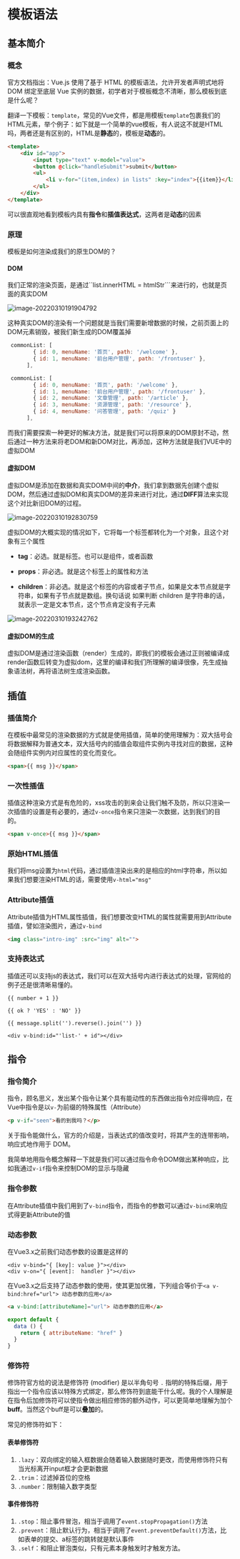 # 模板语法

## 基本简介

### 概念

官方文档指出：Vue.js 使用了基于 HTML 的模板语法，允许开发者声明式地将 DOM 绑定至底层 Vue 实例的数据，初学者对于模板概念不清晰，那么模板到底是什么呢？

翻译一下模板：`template`，常见的Vue文件，都是用模板`template`包裹我们的HTML元素，举个例子：如下就是一个简单的vue模板，有人说这不就是HTML吗，两者还是有区别的，HTML是**静态**的，模板是**动态**的。

```html
<template>
	<div id="app">
        <input type="text" v-model="value">
        <button @click="handleSubmit">submit</button>
        <ul>
            <li v-for="(item,index) in lists" :key="index">{{item}}</li>
        </ul>
    </div>
</template>
```

可以很直观地看到模板内具有**指令**和**插值表达式**，这两者是**动态**的因素

### 原理

模板是如何渲染成我们的原生DOM的？

#### DOM

我们正常的渲染页面，是通过``list.innerHTML = htmlStr```来进行的，也就是页面的真实DOM

![image-20220310191904792](../../.vuepress/public/image-20220310191904792.png)

这种真实DOM的渲染有一个问题就是当我们需要新增数据的时候，之前页面上的DOM元素销毁，被我们新生成的DOM覆盖掉

```js
 commonList: [
        { id: 0, menuName: '首页', path: '/welcome' },
        { id: 1, menuName: '前台用户管理', path: '/frontuser' },
      ],
```

```js
 commonList: [
        { id: 0, menuName: '首页', path: '/welcome' },
        { id: 1, menuName: '前台用户管理', path: '/frontuser' },
        { id: 2, menuName: '文章管理', path: '/article' },
        { id: 3, menuName: '资源管理', path: '/resource' },
        { id: 4, menuName: '问答管理', path: '/quiz' }
      ],
```

而我们需要探索一种更好的解决方法，就是我们可以将原来的DOM原封不动，然后通过一种方法来将老DOM和新DOM对比，再添加，这种方法就是我们VUE中的虚拟DOM

#### 虚拟DOM

虚拟DOM是添加在数据和真实DOM中间的**中介**，我们拿到数据先创建个虚拟DOM，然后通过虚拟DOM和真实DOM的差异来进行对比，通过**DIFF**算法来实现这个对比新旧DOM的过程。

![image-20220310192830759](../../.vuepress/public/image-20220310192830759.png)

虚拟DOM的大概实现的情况如下，它将每一个标签都转化为一个对象，且这个对象有三个属性

- **tag**：必选。就是标签。也可以是组件，或者函数

- **props**：非必选。就是这个标签上的属性和方法

- **children**：非必选。就是这个标签的内容或者子节点，如果是文本节点就是字符串，如果有子节点就是数组。换句话说 如果判断 children 是字符串的话，就表示一定是文本节点，这个节点肯定没有子元素

![image-20220310193242762](../../.vuepress/public/image-20220310193242762.png)

#### 虚拟DOM的生成

虚拟DOM是通过渲染函数（render）生成的，即我们的模板会通过正则被编译成render函数后转变为虚拟dom，这里的编译和我们所理解的编译很像，先生成抽象语法树，再将语法树生成渲染函数。

## 插值

### 插值简介

在模板中最常见的渲染数据的方式就是使用插值，简单的使用理解为：双大括号会将数据解释为普通文本，双大括号内的插值会取组件实例内寻找对应的数据，这种会随组件实例内对应属性的变化而变化。

```html
<span>{{ msg }}</span>
```

### 一次性插值

插值这种渲染方式是有危险的，xss攻击的到来会让我们触不及防，所以只渲染一次插值的设置是有必要的，通过`v-once`指令来只渲染一次数据，达到我们的目的。

```html
<span v-once>{{ msg }}</span>
```

### 原始HTML插值

我们将msg设置为`html`代码，通过插值渲染出来的是相应的html字符串，所以如果我们想要渲染HTML的话，需要使用`v-html="msg"`

### Attribute插值

Attribute插值为HTML属性插值，我们想要改变HTML的属性就需要用到Attribute插值，譬如渲染图片，通过`v-bind`

```html
<img class="intro-img" :src="img" alt="">
```

### 支持表达式

插值还可以支持js的表达式，我们可以在双大括号内进行表达式的处理，官网给的例子还是很清晰易懂的。

```
{{ number + 1 }}

{{ ok ? 'YES' : 'NO' }}

{{ message.split('').reverse().join('') }}

<div v-bind:id="'list-' + id"></div>
```

## 指令

### 指令简介

指令，顾名思义，发出某个指令让某个具有能动性的东西做出指令对应得响应，在Vue中指令是以`v-`为前缀的特殊属性（Attribute）

```html
<p v-if="seen">看的到我吗？</p>
```

关于指令能做什么，官方的介绍是，当表达式的值改变时，将其产生的连带影响，响应式地作用于 DOM。

我简单地用指令概念解释一下就是我们可以通过指令命令DOM做出某种响应，比如我通过`v-if`指令来控制DOM的显示与隐藏

### 指令参数

在Attribute插值中我们用到了`v-bind`指令，而指令的参数可以通过`v-bind`来响应式得更新Attribute的值

### 动态参数

在Vue3.x之前我们动态参数的设置是这样的

```
<div v-bind="{ [key]: value }"></div>
<div v-on="{ [event]:  handler }"></div>
```

在Vue3.x之后支持了动态参数的使用，使其更加优雅，下列组合等价于`<a v-bind:href="url"> 动态参数的应用</a>`

```html
<a v-bind:[attributeName]="url"> 动态参数的应用</a>
```

```js
export default {
  data () {
    return { attributeName: "href" }
  }
}
```

### 修饰符

修饰符官方给的说法是修饰符 (modifier) 是以半角句号 `.` 指明的特殊后缀，用于指出一个指令应该以特殊方式绑定，那么修饰符到底能干什么呢。我的个人理解是在指令后加修饰符可以使指令做出相应修饰的额外动作，可以更简单地理解为加个**buff**。当然这个buff是可以**叠加**的。

常见的修饰符如下：

#### 表单修饰符

1. `.lazy`：双向绑定的输入框数据会随着输入数据随时更改，而使用修饰符只有当光标离开input框才会更新数据
2. `.trim`：过滤掉首位的空格
3. `.number`：限制输入数字类型

#### 事件修饰符

1. `.stop`：阻止事件冒泡，相当于调用了`event.stopPropagation()`方法
2. `.prevent`：阻止默认行为，相当于调用了`event.preventDefault()`方法，比如表单的提交、a标签的跳转就是默认事件
3. `.self`：和阻止冒泡类似，只有元素本身触发时才触发方法。







